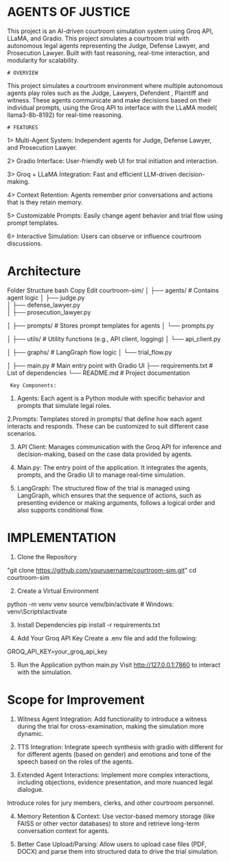 # AGENTS OF JUSTICE
This project is an AI-driven courtroom simulation system using Groq API, LLaMA, and Gradio. This project simulates a courtroom trial with autonomous legal agents representing the Judge, Defense Lawyer, and Prosecution Lawyer. Built with fast reasoning, real-time interaction, and modularity for scalability.

    # OVERVIEW
This project simulates a courtroom environment where multiple autonomous agents play roles such as the Judge, Lawyers, Defendent , Plaintiff and witness. These agents communicate and make decisions based on their individual prompts, using the Groq API to interface with the LLaMA model( llama3-8b-8192) for real-time reasoning.

    # FEATURES
1> Multi-Agent System: Independent agents for Judge, Defense Lawyer, and Prosecution Lawyer.

2> Gradio Interface: User-friendly web UI for trial initiation and interaction.

3> Groq + LLaMA Integration: Fast and efficient LLM-driven decision-making.

4> Context Retention: Agents remember prior conversations and actions that is they retain memory.

5> Customizable Prompts: Easily change agent behavior and trial flow using prompt templates.

6> Interactive Simulation: Users can observe or influence courtroom discussions.

  #  Architecture
Folder Structure
bash
Copy
Edit
courtroom-sim/
│
├── agents/                      # Contains agent logic
│   ├── judge.py             
│   ├── defense_lawyer.py        
│   ├── prosecution_lawyer.py   

│
├── prompts/                     # Stores prompt templates for agents
│   └── prompts.py

│
├── utils/                       # Utility functions (e.g., API client, logging)
│   └── api_client.py

│
├── graphs/                       # LangGraph flow logic
│   └── trial_flow.py      

│
├── main.py                      # Main entry point with Gradio UI
├── requirements.txt             # List of dependencies
└── README.md                    # Project documentation


     Key Components:
1. Agents: Each agent is a Python module with specific behavior and prompts that simulate legal roles.
   
2.Prompts: Templates stored in prompts/ that define how each agent interacts and responds. These can be customized to suit different case scenarios.

3. API Client: Manages communication with the Groq API for inference and decision-making, based on the case data provided by agents.

   
4. Main.py: The entry point of the application. It integrates the agents, prompts, and the Gradio UI to manage real-time simulation.
   
5. LangGraph: The structured flow of the trial is managed using LangGraph, which ensures that the sequence of actions, such as presenting evidence or making arguments, follows a logical 
   order and also supports conditional flow.


  # IMPLEMENTATION
1. Clone the Repository

"git clone https://github.com/yourusername/courtroom-sim.git"
cd courtroom-sim

2. Create a Virtual Environment

python -m venv venv
source venv/bin/activate  # Windows: venv\Scripts\activate

3. Install Dependencies
pip install -r requirements.txt


5. Add Your Groq API Key
Create a .env file and add the following:

GROQ_API_KEY=your_groq_api_key

5. Run the Application
python main.py
Visit http://127.0.0.1:7860 to interact with the simulation.

# Scope for Improvement
1. Witness Agent Integration:
Add functionality to introduce a witness during the trial for cross-examination, making the simulation more dynamic.

2. TTS Integration:
    Integrate speech synthesis with gradio with different for for different agents (based on gender) and emotions and tone of the speech based on the roles of the agents.

3. Extended Agent Interactions:
Implement more complex interactions, including objections, evidence presentation, and more nuanced legal dialogue.

Introduce roles for jury members, clerks, and other courtroom personnel.

4. Memory Retention & Context:
Use vector-based memory storage (like FAISS or other vector databases) to store and retrieve long-term conversation context for agents.

5. Better Case Upload/Parsing:
Allow users to upload case files (PDF, DOCX) and parse them into structured data to drive the trial simulation.

